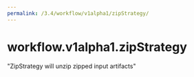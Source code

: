 ```yaml
---
permalink: /3.4/workflow/v1alpha1/zipStrategy/
---
```


# workflow.v1alpha1.zipStrategy

"ZipStrategy will unzip zipped input artifacts"
